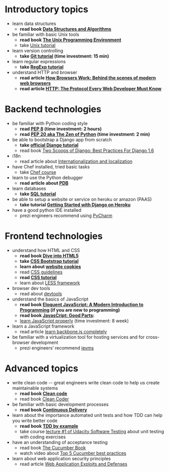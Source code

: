 # Introductory topics

- learn data structures
  - **read book [Data Structures and Algorithms][data_struct]**
- be familiar with basic Unix tools
  - **read book [The Unix Programming Environment][unix_book]**
  - take [Unix tutorial][unix_tutorial]
- learn version controlling
  - **take [Git tutorial][git_school] (time investment: 15 min)**
- learn regular expressions
  - **take [RegExp tutorial][regex_tutorial]**
- understand HTTP and browser
    - **read article [How Browsers Work: Behind the scenes of modern web browsers][browserswork]**
    - **read article [HTTP: The Protocol Every Web Developer Must Know][http_tutorial]**

# Backend technologies
- be familiar with Python coding style
  - **read [PEP 8][pep8] (time investment: 2 hours)**
  - **read [PEP 20 aka The Zen of Python][pep20] (time investment: 2 min)**
- be able to bootstrap a Django app from scratch
  - **take [official Django tutorial][django_tutorial]**
  - read book [Two Scoops of Django: Best Practices For Django 1.6][scoops_of_django]
- i18n
  - read article about [Internationalization and localization][i18n]
- have Chef installed, tried basic tasks
  - take [Chef course][chef_tutorial]
- learn to use the Python debugger
  - **read article about [PDB][python_debugger]**
- learn databases
  - **take [SQL tutorial][sql_tutorial]**
- be able to setup a website or service on heroku or amazon (PAAS)
  - **take tutorial [Getting Started with Django on Heroku][paas_tutorial]**
- have a good python IDE installed
  - prezi engineers recommend using [PyCharm][pycharm]

# Frontend technologies
- understand how HTML and CSS
  - **read book [Dive into HTML5][html5_book]**
  - **take [CSS Bootstrap tutorial][bootstrap]**
  - **learn about [website cookies][cookies]**
  - read [CSS guidelines][css_guidelines]
  - **read [CSS tutorial][css_tutorial]**
  - learn about [LESS framework][less]
- browser dev tools
  -  read about [devtools][devtools]
- understand the basics of JavaScript
  - **read book [Eloquent JavaScript: A Modern Introduction to Programming][javascript_eloquent] (if you are new to programming)**
  - **read book [JavasCript: Good Parts][javascript_goodparts]:**
  - [learn JavaScript properly][javascript_properly] (time investment: 8 week)
- learn a JavaScript framework
  - read article [learn backbone.js completely][backbonejs]
- be familiar with a virtualization tool for hosting services and for cross-browser development
  - prezi engineers’ recommend [ievms][]

# Advanced topics
- write clean code -- great engineers write clean code to help us create maintainable systems
  - **read book [Clean code][clean_code]**
  - read book [Clean Coder][clean_coder]
- be familiar with basic development processes
  - **read book [Continuous Delivery][continuous_delivery]**
- learn about the importance automated unit tests and how TDD can help you write better code
  - **read book [TDD by example][tddbook]**
  - take course [lecture #1 of Udacity Software Testing][tdd_udacity] about unit testing with coding exercises
- have an understanding of acceptance testing
  - read book [The Cucumber Book][cucumber_book]
  - watch video about [Top 5 Cucumber best practices][top5cucumber]
- learn about web application security principles
  - read article [ Web Application Exploits and Defenses][webappsecurity]

[data_struct]: http://www.amazon.com/Data-Structures-Algorithms-Alfred-Aho/dp/0201000237
[unix_book]: http://www.amazon.com/Unix-Programming-Environment-Prentice-Hall-Software/dp/013937681X/ref=sr_1_16?...
[unix_tutorial]: http://www.learnshell.org/
[git_school]: https://try.github.io/levels/1/challenges/1
[regex_tutorial]: http://regexone.com/lesson/
[browserswork]: http://www.html5rocks.com/en/tutorials/internals/howbrowserswork/
[http_tutorial]: http://code.tutsplus.com/tutorials/http-the-protocol-every-web-developer-must-know-part-1--net-31177
[pep8]: http://legacy.python.org/dev/peps/pep-0008/
[django_tutorial]: https://docs.djangoproject.com/en/1.7/intro/tutorial01/
[scoops_of_django]: http://twoscoopspress.org/products/two-scoops-of-django-1-6
[i18n]: https://docs.djangoproject.com/en/dev/topics/i18n
[chef_tutorial]: https://learn.getchef.com/
[python_debugger]: https://docs.python.org/2/library/pdb.html
[sql_tutorial]: http://www.sqlcourse.com/
[paas_tutorial]: https://devcenter.heroku.com/articles/getting-started-with-django
[pycharm]: https://www.jetbrains.com/pycharm/
[html5_book]: http://diveintohtml5.info/
[bootstrap]: http://getbootstrap.com/getting-started/
[cookies]: http://getfirebug.com/cookies
[css_guidelines]: http://cssguidelin.es/
[css_tutorial]: https://developer.mozilla.org/en-US/docs/Web/Guide/CSS/Getting_started
[less]: http://webdesign.tutsplus.com/articles/get-into-less-the-programmable-stylesheet-language--webdesign-5216
[devtools]: https://developer.chrome.com/devtools
[javascript_eloquent]: http://eloquentjavascript.net/
[javascript_goodparts]: http://shop.oreilly.com/product/9780596517748.do
[javascript_properly]: http://javascriptissexy.com/how-to-learn-javascript-properly/
[backbonejs]: http://javascriptissexy.com/learn-backbone-js-completely/
[ievms]: https://github.com/xdissent/ievms
[clean_code]: http://www.amazon.com/Clean-Code-Handbook-Software-Craftsmanship/dp/0132350882
[clean_coder]: http://www.amazon.com/The-Clean-Coder-Professional-Programmers/dp/0137081073
[continuous_delivery]: http://www.amazon.com/dp/0321601912?tag=contindelive-20
[tddbook]: http://www.amazon.com/Test-Driven-Development-By-Example/dp/0321146530
[tdd_udacity]: https://www.udacity.com/course/viewer#!/c-cs258/l-48449993/m-48739042
[cucumber_book]: http://www.amazon.com/Cucumber-Book-Behaviour-Driven-Development-Programmers/dp/1934356808
[webappsecurity]: https://google-gruyere.appspot.com/
[pep20]: http://legacy.python.org/dev/peps/pep-0020/
[top5cucumber]: http://blog.codeship.io/2013/05/21/Testing-Tuesday-6-Top-5-Cucumber-best-practices.html
